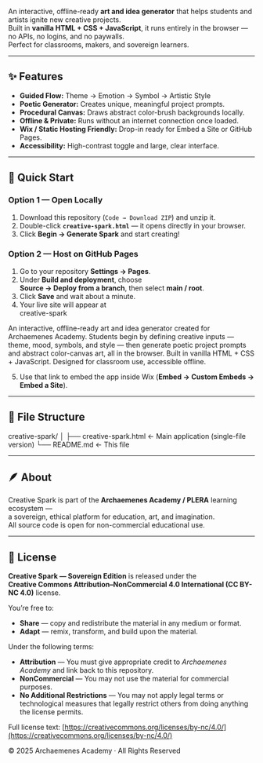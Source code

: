 
An interactive, offline-ready **art and idea generator** that helps students and artists ignite new creative projects.  
Built in **vanilla HTML + CSS + JavaScript**, it runs entirely in the browser — no APIs, no logins, and no paywalls.  
Perfect for classrooms, makers, and sovereign learners.

---

## ✨ Features
- **Guided Flow:** Theme → Emotion → Symbol → Artistic Style  
- **Poetic Generator:** Creates unique, meaningful project prompts.  
- **Procedural Canvas:** Draws abstract color-brush backgrounds locally.  
- **Offline & Private:** Runs without an internet connection once loaded.  
- **Wix / Static Hosting Friendly:** Drop-in ready for Embed a Site or GitHub Pages.  
- **Accessibility:** High-contrast toggle and large, clear interface.

---

## 🚀 Quick Start

### Option 1 — Open Locally
1. Download this repository (`Code → Download ZIP`) and unzip it.  
2. Double-click **`creative-spark.html`** — it opens directly in your browser.  
3. Click **Begin → Generate Spark** and start creating!

### Option 2 — Host on GitHub Pages
1. Go to your repository **Settings → Pages**.  
2. Under **Build and deployment**, choose  
   **Source → Deploy from a branch**, then select **main / root**.  
3. Click **Save** and wait about a minute.  
4. Your live site will appear at  
 creative-spark

An interactive, offline-ready art and idea generator created for Archaemenes Academy. Students begin by defining creative inputs — theme, mood, symbols, and style — then generate poetic project prompts and abstract color-canvas art, all in the browser. Built in vanilla HTML + CSS + JavaScript. Designed for classroom use, accessible offline.


5. Use that link to embed the app inside Wix (**Embed → Custom Embeds → Embed a Site**).

---

## 🧩 File Structure

creative-spark/
│
├── creative-spark.html ← Main application (single-file version)
└── README.md ← This file



---

## 🪶 About
Creative Spark is part of the **Archaemenes Academy / PLERA** learning ecosystem —  
a sovereign, ethical platform for education, art, and imagination.  
All source code is open for non-commercial educational use.

---

## 📜 License

**Creative Spark — Sovereign Edition** is released under the  
**Creative Commons Attribution–NonCommercial 4.0 International (CC BY-NC 4.0)** license.

You’re free to:

- **Share** — copy and redistribute the material in any medium or format.  
- **Adapt** — remix, transform, and build upon the material.

Under the following terms:

- **Attribution** — You must give appropriate credit to *Archaemenes Academy* and link back to this repository.  
- **NonCommercial** — You may not use the material for commercial purposes.  
- **No Additional Restrictions** — You may not apply legal terms or technological measures that legally restrict others from doing anything the license permits.

Full license text: [https://creativecommons.org/licenses/by-nc/4.0/](https://creativecommons.org/licenses/by-nc/4.0/)


© 2025 Archaemenes Academy · All Rights Reserved
